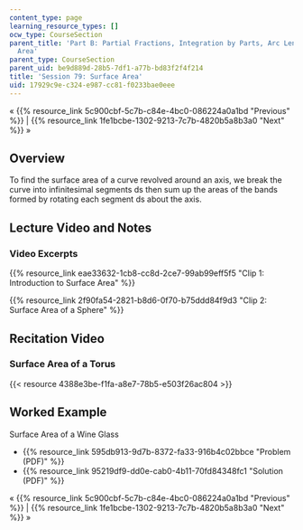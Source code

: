 ```yaml
---
content_type: page
learning_resource_types: []
ocw_type: CourseSection
parent_title: 'Part B: Partial Fractions, Integration by Parts, Arc Length, and Surface
  Area'
parent_type: CourseSection
parent_uid: be9d889d-28b5-7df1-a77b-bd83f2f4f214
title: 'Session 79: Surface Area'
uid: 17929c9e-c324-e987-cc81-f0233bae0eee
---
```


« {{% resource_link 5c900cbf-5c7b-c84e-4bc0-086224a0a1bd "Previous" %}} | {{% resource_link 1fe1bcbe-1302-9213-7c7b-4820b5a8b3a0 "Next" %}} »

Overview
--------

To find the surface area of a curve revolved around an axis, we break the curve into infinitesimal segments ds then sum up the areas of the bands formed by rotating each segment ds about the axis.

Lecture Video and Notes
-----------------------

### Video Excerpts

{{% resource_link eae33632-1cb8-cc8d-2ce7-99ab99eff5f5 "Clip 1: Introduction to Surface Area" %}}

{{% resource_link 2f90fa54-2821-b8d6-0f70-b75ddd84f9d3 "Clip 2: Surface Area of a Sphere" %}}

Recitation Video
----------------

### Surface Area of a Torus

{{< resource 4388e3be-f1fa-a8e7-78b5-e503f26ac804 >}}

Worked Example
--------------

Surface Area of a Wine Glass

*   {{% resource_link 595db913-9d7b-8372-fa33-916b4c02bbce "Problem (PDF)" %}}
*   {{% resource_link 95219df9-dd0e-cab0-4b11-70fd84348fc1 "Solution (PDF)" %}}

« {{% resource_link 5c900cbf-5c7b-c84e-4bc0-086224a0a1bd "Previous" %}} | {{% resource_link 1fe1bcbe-1302-9213-7c7b-4820b5a8b3a0 "Next" %}} »